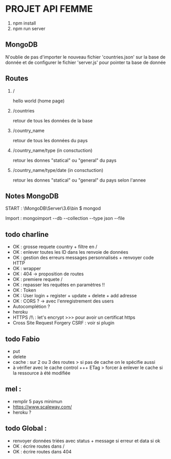 # PROJET API FEMME

1. npm install
2. npm run server

## MongoDB
N'oublie de pas d'importer le nouveau fichier 'countries.json' sur la base de donnée et de configurer le fichier 'server.js' pour pointer ta base de donnée

## Routes  
1. /

    hello world (home page)

2. /countries
    
    retour de tous les données de la base
    

3. /country_name
    
    retour de tous les données du pays
    

4. /country_name/type (in consctuction)
   
   retour les donnes "statical" ou "general" du pays
   

5. /country_name/type/date (in consctuction)
    
    retour les donnes "statical" ou "general" du pays selon l'annee 
    



## Notes MongoDB

START :
\MongoDB\Server\3.6\bin
$ mongod

Import :
mongoimport --db <DB NAME> --collection <COLLECTION NAME> --type json --file <JSON FILE>



## todo charline 
- OK    : grosse requete country + filtre en / 
- OK    : enlever toutes les ID dans les renvoie de données
- OK    : gestion des erreurs messages personnalisés + renvoyer code HTTP
- OK    : wrapper
- OK    : 404 -> proposition de routes
- OK    : premiere requete / 
- OK    : repasser les requêtes en paramètres !!
- OK    : Token
- OK    : User login + register + update + delete + add adresse
- OK    : CORS ? -> avec l'enregistrement des users
- Autocomplétion ?
- heroku 
- HTTPS /!\ : let's encrypt >>> pour avoir un certificat https
- Cross Site Request Forgery CSRF : voir si plugin


## todo Fabio 
- put
- delete 
- cache : sur 2 ou 3 des routes > si pas de cache on le spécifie aussi
- à vérifier avec le cache control
+++ ETag > forcer à enlever le cache si la ressource à été modifiée


## mel : 
- remplir 5 pays minimun
- https://www.scaleway.com/
- heroku ?


## todo Global : 
- renvoyer données triées avec status + message si erreur et data si ok 
- OK    : écrire routes dans /
- OK    : écrire routes dans 404
